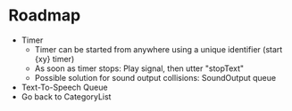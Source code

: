 # Roadmap
- Timer
    - Timer can be started from anywhere using a unique identifier (start {xy} timer)
    - As soon as timer stops: Play signal, then utter "stopText"
    - Possible solution for sound output collisions: SoundOutput queue
- Text-To-Speech Queue
- Go back to CategoryList
